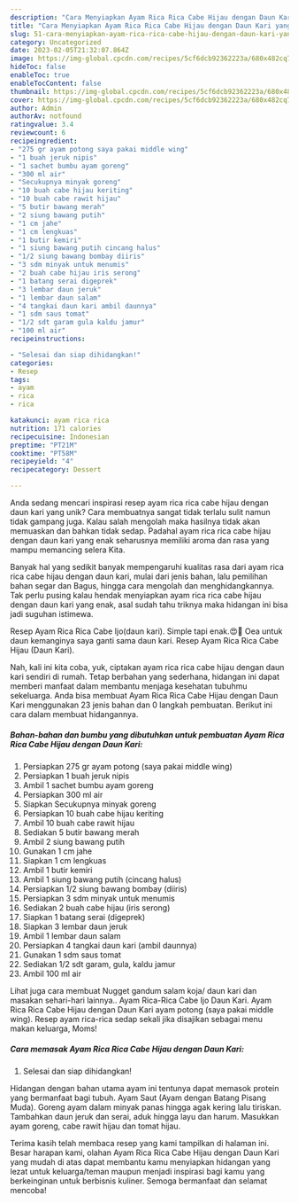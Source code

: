 ```yaml
---
description: "Cara Menyiapkan Ayam Rica Rica Cabe Hijau dengan Daun Kari yang Bisa Manjain Lidah"
title: "Cara Menyiapkan Ayam Rica Rica Cabe Hijau dengan Daun Kari yang Bisa Manjain Lidah"
slug: 51-cara-menyiapkan-ayam-rica-rica-cabe-hijau-dengan-daun-kari-yang-bisa-manjain-lidah
category: Uncategorized
date: 2023-02-05T21:32:07.864Z
image: https://img-global.cpcdn.com/recipes/5cf6dcb92362223a/680x482cq70/ayam-rica-rica-cabe-hijau-dengan-daun-kari-foto-resep-utama.jpg
hideToc: false
enableToc: true
enableTocContent: false
thumbnail: https://img-global.cpcdn.com/recipes/5cf6dcb92362223a/680x482cq70/ayam-rica-rica-cabe-hijau-dengan-daun-kari-foto-resep-utama.jpg
cover: https://img-global.cpcdn.com/recipes/5cf6dcb92362223a/680x482cq70/ayam-rica-rica-cabe-hijau-dengan-daun-kari-foto-resep-utama.jpg
author: Admin
authorAv: notfound
ratingvalue: 3.4
reviewcount: 6
recipeingredient:
- "275 gr ayam potong saya pakai middle wing"
- "1 buah jeruk nipis"
- "1 sachet bumbu ayam goreng"
- "300 ml air"
- "Secukupnya minyak goreng"
- "10 buah cabe hijau keriting"
- "10 buah cabe rawit hijau"
- "5 butir bawang merah"
- "2 siung bawang putih"
- "1 cm jahe"
- "1 cm lengkuas"
- "1 butir kemiri"
- "1 siung bawang putih cincang halus"
- "1/2 siung bawang bombay diiris"
- "3 sdm minyak untuk menumis"
- "2 buah cabe hijau iris serong"
- "1 batang serai digeprek"
- "3 lembar daun jeruk"
- "1 lembar daun salam"
- "4 tangkai daun kari ambil daunnya"
- "1 sdm saus tomat"
- "1/2 sdt garam gula kaldu jamur"
- "100 ml air"
recipeinstructions:

- "Selesai dan siap dihidangkan!"
categories:
- Resep
tags:
- ayam
- rica
- rica

katakunci: ayam rica rica 
nutrition: 171 calories
recipecuisine: Indonesian
preptime: "PT21M"
cooktime: "PT58M"
recipeyield: "4"
recipecategory: Dessert

---
```





Anda sedang mencari inspirasi resep ayam rica rica cabe hijau dengan daun kari yang unik? Cara membuatnya sangat tidak terlalu sulit namun tidak gampang juga. Kalau salah mengolah maka hasilnya tidak akan memuaskan dan bahkan tidak sedap. Padahal ayam rica rica cabe hijau dengan daun kari yang enak seharusnya memiliki aroma dan rasa yang mampu memancing selera Kita.





Banyak hal yang sedikit banyak mempengaruhi kualitas rasa dari ayam rica rica cabe hijau dengan daun kari, mulai dari jenis bahan, lalu pemilihan bahan segar dan Bagus, hingga cara mengolah dan menghidangkannya. Tak perlu pusing kalau hendak menyiapkan ayam rica rica cabe hijau dengan daun kari yang enak,      asal sudah tahu triknya maka hidangan ini bisa jadi suguhan istimewa.














Resep Ayam Rica Rica Cabe Ijo(daun kari). Simple tapi enak.😍🤩 Oea untuk daun kemanginya saya ganti sama daun kari. Resep Ayam Rica Rica Cabe Hijau (Daun Kari).






Nah, kali ini kita coba, yuk, ciptakan ayam rica rica cabe hijau dengan daun kari sendiri di rumah. Tetap berbahan yang sederhana, hidangan ini dapat memberi manfaat dalam membantu menjaga kesehatan tubuhmu sekeluarga. Anda bisa membuat Ayam Rica Rica Cabe Hijau dengan Daun Kari menggunakan 23 jenis bahan dan 0 langkah pembuatan. Berikut ini cara dalam membuat hidangannya.

<!--inarticleads1-->

##### Bahan-bahan dan bumbu yang dibutuhkan untuk pembuatan Ayam Rica Rica Cabe Hijau dengan Daun Kari:

1. Persiapkan 275 gr ayam potong (saya pakai middle wing)
1. Persiapkan 1 buah jeruk nipis
1. Ambil 1 sachet bumbu ayam goreng
1. Persiapkan 300 ml air
1. Siapkan Secukupnya minyak goreng
1. Persiapkan 10 buah cabe hijau keriting
1. Ambil 10 buah cabe rawit hijau
1. Sediakan 5 butir bawang merah
1. Ambil 2 siung bawang putih
1. Gunakan 1 cm jahe
1. Siapkan 1 cm lengkuas
1. Ambil 1 butir kemiri
1. Ambil 1 siung bawang putih (cincang halus)
1. Persiapkan 1/2 siung bawang bombay (diiris)
1. Persiapkan 3 sdm minyak untuk menumis
1. Sediakan 2 buah cabe hijau (iris serong)
1. Siapkan 1 batang serai (digeprek)
1. Siapkan 3 lembar daun jeruk
1. Ambil 1 lembar daun salam
1. Persiapkan 4 tangkai daun kari (ambil daunnya)
1. Gunakan 1 sdm saus tomat
1. Sediakan 1/2 sdt garam, gula, kaldu jamur
1. Ambil 100 ml air


Lihat juga cara membuat Nugget gandum salam koja/ daun kari dan masakan sehari-hari lainnya.. Ayam Rica-Rica Cabe Ijo Daun Kari. Ayam Rica Rica Cabe Hijau dengan Daun Kari ayam potong (saya pakai middle wing). Resep ayam rica-rica sedap sekali jika disajikan sebagai menu makan keluarga, Moms! 

<!--inarticleads2-->

##### Cara memasak Ayam Rica Rica Cabe Hijau dengan Daun Kari:


1. Selesai dan siap dihidangkan!

Hidangan dengan bahan utama ayam ini tentunya dapat memasok protein yang bermanfaat bagi tubuh. Ayam Saut (Ayam dengan Batang Pisang Muda). Goreng ayam dalam minyak panas hingga agak kering lalu tiriskan. Tambahkan daun jeruk dan serai, aduk hingga layu dan harum. Masukkan ayam goreng, cabe rawit hijau dan tomat hijau. 

Terima kasih telah membaca resep yang kami tampilkan di halaman ini. Besar harapan kami, olahan Ayam Rica Rica Cabe Hijau dengan Daun Kari yang mudah di atas dapat membantu kamu menyiapkan hidangan yang lezat untuk keluarga/teman maupun menjadi inspirasi bagi kamu yang berkeinginan untuk berbisnis kuliner. Semoga bermanfaat dan selamat mencoba!
